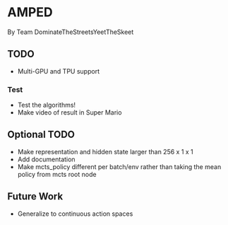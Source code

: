 # AMPED
By Team DominateTheStreetsYeetTheSkeet

## TODO

* Multi-GPU and TPU support

### Test
* Test the algorithms!
* Make video of result in Super Mario

## Optional TODO
* Make representation and hidden state larger than 256 x 1 x 1
* Add documentation
* Make mcts_policy different per batch/env rather than taking
the mean policy from mcts root node

## Future Work
* Generalize to continuous action spaces
